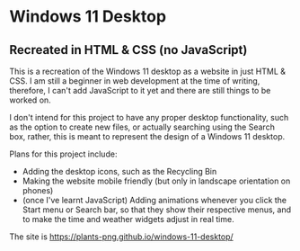 # Windows 11 Desktop
## Recreated in HTML & CSS (no JavaScript)

This is a recreation of the Windows 11 desktop as a website in just HTML & CSS. I am still a beginner in web development at the time of writing, therefore, I can't add JavaScript to it yet and there are still things to be worked on.

I don't intend for this project to have any proper desktop functionality, such as the option to create new files, or actually searching using the Search box, rather, this is meant to represent the design of a Windows 11 desktop. 

Plans for this project include:
- Adding the desktop icons, such as the Recycling Bin
- Making the website mobile friendly (but only in landscape orientation on phones)
- (once I've learnt JavaScript) Adding animations whenever you click the Start menu or Search bar, so that they show their respective menus, and to make the time and weather widgets adjust in real time.

The site is https://plants-png.github.io/windows-11-desktop/
